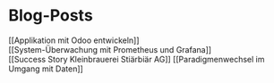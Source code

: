 # Blog-Posts

[[Applikation mit Odoo entwickeln]]  
[[System-Überwachung mit Prometheus und Grafana]]  
[[Success Story Kleinbrauerei Stiärbiär AG]]
[[Paradigmenwechsel im Umgang mit Daten]]